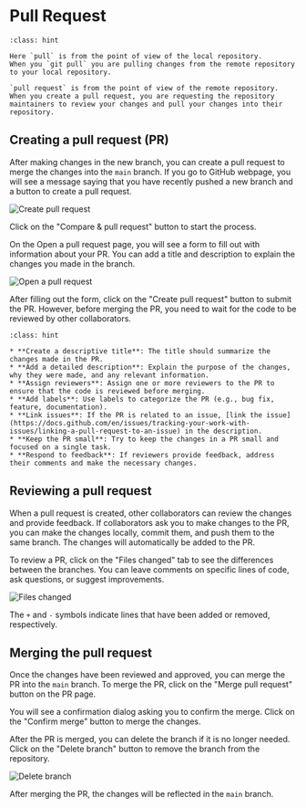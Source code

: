 # Pull Request

```{admonition} Pull vs Pull Request
:class: hint

Here `pull` is from the point of view of the local repository.
When you `git pull` you are pulling changes from the remote repository to your local repository.  

`pull request` is from the point of view of the remote repository.
When you create a pull request, you are requesting the repository maintainers to review your changes and pull your changes into their repository.

```

## Creating a pull request (PR)

After making changes in the new branch, you can create a pull request to merge the changes into the `main` branch.
If you go to GitHub webpage, you will see a message saying that you have recently pushed a new branch and a button to create a pull request.

![Create pull request](../figures/create-pull-request.png)

Click on the "Compare & pull request" button to start the process.

On the Open a pull request page, you will see a form to fill out with information about your PR.
You can add a title and description to explain the changes you made in the branch.

![Open a pull request](../figures/open-pull-request.png)

After filling out the form, click on the "Create pull request" button to submit the PR.
However, before merging the PR, you need to wait for the code to be reviewed by other collaborators.


```{admonition} Best Practices
:class: hint

* **Create a descriptive title**: The title should summarize the changes made in the PR.
* **Add a detailed description**: Explain the purpose of the changes, why they were made, and any relevant information.
* **Assign reviewers**: Assign one or more reviewers to the PR to ensure that the code is reviewed before merging.
* **Add labels**: Use labels to categorize the PR (e.g., bug fix, feature, documentation).
* **Link issues**: If the PR is related to an issue, [link the issue](https://docs.github.com/en/issues/tracking-your-work-with-issues/linking-a-pull-request-to-an-issue) in the description.
* **Keep the PR small**: Try to keep the changes in a PR small and focused on a single task.
* **Respond to feedback**: If reviewers provide feedback, address their comments and make the necessary changes.

```

## Reviewing a pull request

When a pull request is created, other collaborators can review the changes and provide feedback.
If collaborators ask you to make changes to the PR, you can make the changes locally, commit them, and push them to the same branch.
The changes will automatically be added to the PR.

To review a PR, click on the "Files changed" tab to see the differences between the branches.
You can leave comments on specific lines of code, ask questions, or suggest improvements.

![Files changed](../figures/files-changed.png)

The `+` and `-` symbols indicate lines that have been added or removed, respectively.

## Merging the pull request

Once the changes have been reviewed and approved, you can merge the PR into the `main` branch.
To merge the PR, click on the "Merge pull request" button on the PR page.

You will see a confirmation dialog asking you to confirm the merge.
Click on the "Confirm merge" button to merge the changes.

After the PR is merged, you can delete the branch if it is no longer needed.
Click on the "Delete branch" button to remove the branch from the repository.

![Delete branch](../figures/delete-branch.png)

After merging the PR, the changes will be reflected in the `main` branch.